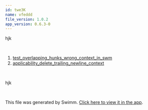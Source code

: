 ```yaml
---
id: twe3K
name: vfeddd
file_version: 1.0.2
app_version: 0.6.3-0
---
```


<!-- Intro - Do not remove this comment --> 
 hjk

<br/>

<!-- Steps - Do not remove this comment --> 
1. [test_overlapping_hunks_wrong_context_in_swm](http://localhost:5000/#/repos/gtMYBGkMmfphS6DieumG/docs/0XANV9qOgKkT859syrww) 
2. [applicability_delete_trailing_newline_context](http://localhost:5000/#/repos/gtMYBGkMmfphS6DieumG/docs/0ZeX8wbeIfgAvc0Y44tm) 


<br/>

<!-- Summary - Do not remove this comment --> 
 hjk

<br/>

This file was generated by Swimm. [Click here to view it in the app](http://localhost:5000/#/repos/ls4DA2fLasmQuEbT4ipw/docs/twe3K).